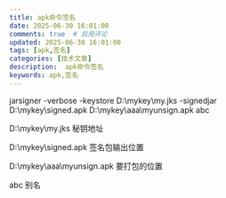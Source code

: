 ```yaml
---
title: apk命令签名
date: 2025-06-30 16:01:00
comments: true  # 启用评论
updated: 2025-06-30 16:01:00
tags: [apk,签名]
categories: [技术文章]
description:  apk命令签名
keywords: apk,签名
---
```

jarsigner -verbose -keystore  D:\mykey\my.jks -signedjar D:\mykey\signed.apk D:\mykey\aaa\myunsign.apk  abc

 D:\mykey\my.jks  秘钥地址

D:\mykey\signed.apk  签名包输出位置

D:\mykey\aaa\myunsign.apk   要打包的位置

abc  别名